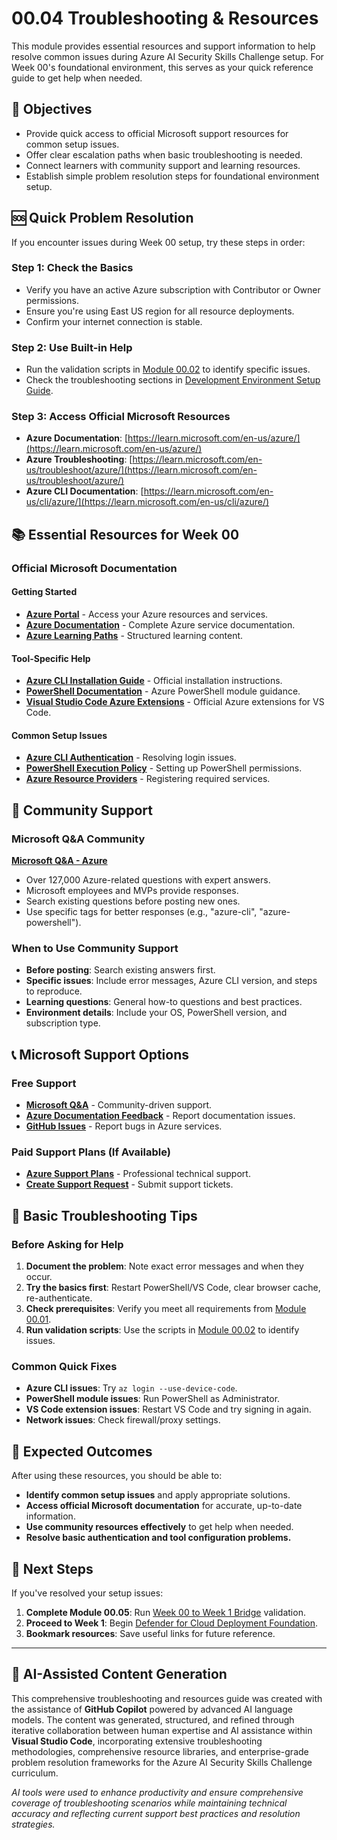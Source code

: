 # 00.04 Troubleshooting & Resources

This module provides essential resources and support information to help resolve common issues during Azure AI Security Skills Challenge setup. For Week 00's foundational environment, this serves as your quick reference guide to get help when needed.

## 🎯 Objectives

- Provide quick access to official Microsoft support resources for common setup issues.
- Offer clear escalation paths when basic troubleshooting is needed.
- Connect learners with community support and learning resources.
- Establish simple problem resolution steps for foundational environment setup.

## 🆘 Quick Problem Resolution

If you encounter issues during Week 00 setup, try these steps in order:

### Step 1: Check the Basics

- Verify you have an active Azure subscription with Contributor or Owner permissions.
- Ensure you're using East US region for all resource deployments.
- Confirm your internet connection is stable.

### Step 2: Use Built-in Help

- Run the validation scripts in [Module 00.02](../00.02%20Development%20Environment%20Setup/README.md) to identify specific issues.
- Check the troubleshooting sections in [Development Environment Setup Guide](../00.02%20Development%20Environment%20Setup/development-environment-setup.md).

### Step 3: Access Official Microsoft Resources

- **Azure Documentation**: [https://learn.microsoft.com/en-us/azure/](https://learn.microsoft.com/en-us/azure/)
- **Azure Troubleshooting**: [https://learn.microsoft.com/en-us/troubleshoot/azure/](https://learn.microsoft.com/en-us/troubleshoot/azure/)
- **Azure CLI Documentation**: [https://learn.microsoft.com/en-us/cli/azure/](https://learn.microsoft.com/en-us/cli/azure/)

## 📚 Essential Resources for Week 00

### Official Microsoft Documentation

#### Getting Started

- **[Azure Portal](https://portal.azure.com)** - Access your Azure resources and services.
- **[Azure Documentation](https://learn.microsoft.com/en-us/azure/)** - Complete Azure service documentation.
- **[Azure Learning Paths](https://learn.microsoft.com/en-us/training/azure/)** - Structured learning content.

#### Tool-Specific Help

- **[Azure CLI Installation Guide](https://learn.microsoft.com/en-us/cli/azure/install-azure-cli)** - Official installation instructions.
- **[PowerShell Documentation](https://learn.microsoft.com/en-us/powershell/azure/)** - Azure PowerShell module guidance.
- **[Visual Studio Code Azure Extensions](https://marketplace.visualstudio.com/search?term=azure&target=VSCode)** - Official Azure extensions for VS Code.

#### Common Setup Issues

- **[Azure CLI Authentication](https://learn.microsoft.com/en-us/cli/azure/authenticate-azure-cli)** - Resolving login issues.
- **[PowerShell Execution Policy](https://learn.microsoft.com/en-us/powershell/module/microsoft.powershell.core/about/about_execution_policies)** - Setting up PowerShell permissions.
- **[Azure Resource Providers](https://learn.microsoft.com/en-us/azure/azure-resource-manager/management/resource-providers-and-types)** - Registering required services.

## 🤝 Community Support

### Microsoft Q&A Community

**[Microsoft Q&A - Azure](https://learn.microsoft.com/en-us/answers/tags/133/azure)**

- Over 127,000 Azure-related questions with expert answers.
- Microsoft employees and MVPs provide responses.
- Search existing questions before posting new ones.
- Use specific tags for better responses (e.g., "azure-cli", "azure-powershell").

### When to Use Community Support

- **Before posting**: Search existing answers first.
- **Specific issues**: Include error messages, Azure CLI version, and steps to reproduce.
- **Learning questions**: General how-to questions and best practices.
- **Environment details**: Include your OS, PowerShell version, and subscription type.

## 📞 Microsoft Support Options

### Free Support

- **[Microsoft Q&A](https://learn.microsoft.com/en-us/answers/topics/azure.html)** - Community-driven support.
- **[Azure Documentation Feedback](https://learn.microsoft.com/en-us/azure/)** - Report documentation issues.
- **[GitHub Issues](https://github.com/Azure)** - Report bugs in Azure services.

### Paid Support Plans (If Available)

- **[Azure Support Plans](https://azure.microsoft.com/en-us/support/plans/)** - Professional technical support.
- **[Create Support Request](https://learn.microsoft.com/en-us/azure/azure-portal/supportability/how-to-create-azure-support-request)** - Submit support tickets.

## 🔧 Basic Troubleshooting Tips

### Before Asking for Help

1. **Document the problem**: Note exact error messages and when they occur.
2. **Try the basics first**: Restart PowerShell/VS Code, clear browser cache, re-authenticate.
3. **Check prerequisites**: Verify you meet all requirements from [Module 00.01](../00.01%20Prerequisites%20&%20Environment%20Validation/README.md).
4. **Run validation scripts**: Use the scripts in [Module 00.02](../00.02%20Development%20Environment%20Setup/README.md) to identify issues.

### Common Quick Fixes

- **Azure CLI issues**: Try `az login --use-device-code`.
- **PowerShell module issues**: Run PowerShell as Administrator.
- **VS Code extension issues**: Restart VS Code and try signing in again.
- **Network issues**: Check firewall/proxy settings.

## 🎯 Expected Outcomes

After using these resources, you should be able to:

- **Identify common setup issues** and apply appropriate solutions.
- **Access official Microsoft documentation** for accurate, up-to-date information.
- **Use community resources effectively** to get help when needed.
- **Resolve basic authentication and tool configuration problems.**

## 🔄 Next Steps

If you've resolved your setup issues:

1. **Complete Module 00.05**: Run [Week 00 to Week 1 Bridge](../00.05%20Week%2000%20to%20Week%201%20Bridge/README.md) validation.
2. **Proceed to Week 1**: Begin [Defender for Cloud Deployment Foundation](../../01%20-%20Defender%20for%20Cloud%20Deployment%20Foundation/README.md).
3. **Bookmark resources**: Save useful links for future reference.

---

## 🤖 AI-Assisted Content Generation

This comprehensive troubleshooting and resources guide was created with the assistance of **GitHub Copilot** powered by advanced AI language models. The content was generated, structured, and refined through iterative collaboration between human expertise and AI assistance within **Visual Studio Code**, incorporating extensive troubleshooting methodologies, comprehensive resource libraries, and enterprise-grade problem resolution frameworks for the Azure AI Security Skills Challenge curriculum.

*AI tools were used to enhance productivity and ensure comprehensive coverage of troubleshooting scenarios while maintaining technical accuracy and reflecting current support best practices and resolution strategies.*
